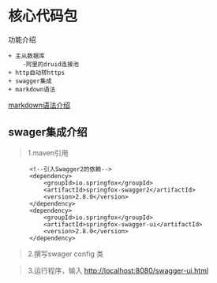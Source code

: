 核心代码包
====

功能介绍


    + 主从数据库
        -阿里的druid连接池
    + http自动转https
    + swagger集成
    + markdown语法


[markdown语法介绍](https://www.jianshu.com/p/82e730892d42)



swager集成介绍
---

>1.maven引用

          <!--引入Swagger2的依赖-->
          <dependency>
              <groupId>io.springfox</groupId>
              <artifactId>springfox-swagger2</artifactId>
              <version>2.8.0</version>
          </dependency>
          <dependency>
              <groupId>io.springfox</groupId>
              <artifactId>springfox-swagger-ui</artifactId>
              <version>2.8.0</version>
          </dependency>

>2.撰写swager config 类


>3.运行程序，输入 <http://localhost:8080/swagger-ui.html> 

        